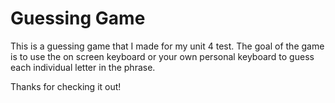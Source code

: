 # Guessing Game
This is a guessing game that I made for my unit 4 test. The goal of the game
is to use the on screen keyboard or your own personal keyboard to guess each
individual letter in the phrase.
  
  Thanks for checking it out! 
